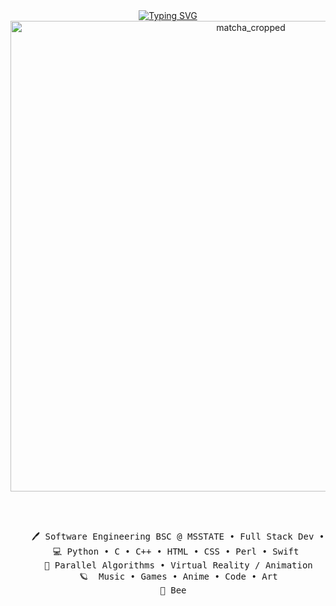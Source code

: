 <div align="center">
<a href="https://git.io/typing-svg"><img src="https://readme-typing-svg.demolab.com?font=Poppins&weight=600&duration=700&pause=400&color=FFD1DC&center=true&vCenter=true&multiline=true&repeat=false&random=false&width=435&height=104&lines=Hi%2C;I'm+Syd;Computer+and+Crochet+Junky" alt="Typing SVG" /></a>
<img width="753" alt="matcha_cropped" src="https://github.com/SChristenson24/SChristenson24/assets/124697781/2ff1491b-2fb3-464f-8b6f-f444719e7953">

<br><br>
<pre>
    🖊️ Software Engineering BSC @ MSSTATE • Full Stack Dev • HPC Student Researcher 🚀 
    💻 Python • C • C++ • HTML • CSS • Perl • Swift 
    📖 Parallel Algorithms • Virtual Reality / Animation
    🪐  Music • Games • Anime • Code • Art
    🦎 Bee  
</pre>
<br><br>
<br><br><br>
</div>

